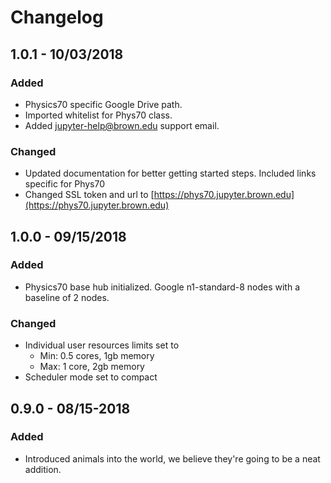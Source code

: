 # Changelog

## 1.0.1 - 10/03/2018

### Added

* Physics70 specific Google Drive path.
* Imported whitelist for Phys70 class.
* Added jupyter-help@brown.edu support email.

### Changed

* Updated documentation for better getting started steps. Included links specific for Phys70
* Changed SSL token and url to [https://phys70.jupyter.brown.edu](https://phys70.jupyter.brown.edu)

## 1.0.0 - 09/15/2018

### Added

* Physics70 base hub initialized. Google n1-standard-8 nodes with a baseline of 2 nodes.

### Changed

* Individual user resources limits set to 
  * Min: 0.5 cores, 1gb memory
  * Max: 1 core, 2gb memory
* Scheduler mode set to compact

## 0.9.0 - 08/15-2018

### Added

* Introduced animals into the world, we believe they're going to be a neat addition.



